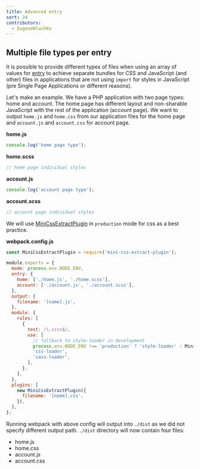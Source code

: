 ```yaml
---
title: Advanced entry
sort: 24
contributors:
  - EugeneHlushko
---
```


## Multiple file types per entry

It is possible to provide different types of files when using an array of values for [entry](/configuration/entry-context/#entry) to achieve separate bundles for CSS and JavaScript (and other) files in applications that are not using `import` for styles in JavaScript (pre Single Page Applications or different reasons).

Let's make an example. We have a PHP application with two page types: home and account. The home page has different layout and non-sharable JavaScript with the rest of the application (account page). We want to output `home.js` and `home.css` from our application files for the home page and `account.js` and `account.css` for account page.

__home.js__

```javascript
console.log('home page type');
```

__home.scss__

```scss
// home page individual styles
```

__account.js__

```javascript
console.log('account page type');
```

__account.scss__

```scss
// account page individual styles
```

We will use [MiniCssExtractPlugin](/plugins/mini-css-extract-plugin/) in `production` mode for css as a best practice.

__webpack.config.js__

```js
const MiniCssExtractPlugin = require('mini-css-extract-plugin');

module.exports = {
  mode: process.env.NODE_ENV,
  entry: {
    home: ['./home.js', './home.scss'],
    account: ['./account.js', './account.scss'],
  },
  output: {
    filename: '[name].js',
  },
  module: {
    rules: [
      {
        test: /\.scss$/,
        use: [
          // fallback to style-loader in development
          process.env.NODE_ENV !== 'production' ? 'style-loader' : MiniCssExtractPlugin.loader,
          'css-loader',
          'sass-loader',
        ],
      },
    ],
  },
  plugins: [
    new MiniCssExtractPlugin({
      filename: '[name].css',
    }),
  ],
};
```

Running webpack with above config will output into `./dist` as we did not specify different output path. `./dist` directory will now contain four files:

- home.js
- home.css
- account.js
- account.css
